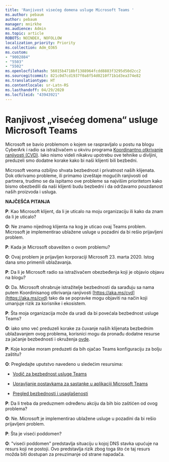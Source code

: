 ```yaml
---
title: 'Ranjivost visećeg domena usluge Microsoft Teams '
ms.author: pebaum
author: pebaum
manager: mnirkhe
ms.audience: Admin
ms.topic: article
ROBOTS: NOINDEX, NOFOLLOW
localization_priority: Priority
ms.collection: Adm_O365
ms.custom:
- "9002884"
- "5503"
- "5502"
ms.openlocfilehash: 56015b4718bf1388964fcdd8883f3295d50d2cc2
ms.sourcegitcommit: 821c0d7cd1937f0a8f54d0210f71b1d3ea374e82
ms.translationtype: HT
ms.contentlocale: sr-Latn-RS
ms.lasthandoff: 04/29/2020
ms.locfileid: "43943921"
---
```

# <a name="microsoft-teams-dangling-domain-vulnerability"></a>Ranjivost „visećeg domena“ usluge Microsoft Teams 

Microsoft se bavio problemom o kojem se raspravljalo u postu na blogu CyberArk i radio sa istraživačem u okviru programa [Koordinantno otkrivanje ranjivosti (CVD)](https://aka.ms/cvd). Iako nismo videli nikakvu upotrebu ove tehnike u divljini, preduzeli smo dodatne korake kako bi naši klijenti bili bezbedni.

Microsoft veoma ozbiljno shvata bezbednost i privatnost naših klijenata. Dok otkrivamo probleme, ili primamo izveštaje mogućih ranjivosti od partnera, trudimo se da ispitamo ove probleme sa najvišim prioritetom kako bismo obezbedili da naši klijenti budu bezbedni i da održavamo pouzdanost naših proizvoda i usluga.

**NAJČEŠĆA PITANJA**

**P**: Kao Microsoft klijent, da li je uticalo na moju organizaciju ili kako da znam da li je uticalo?

**O**: Ne znamo nijednog klijenta na kog je uticao ovaj Teams problem. Microsoft je implementirao ublažene usluge u pozadini da bi rešio prijavljeni problem.

**P**: Kada je Microsoft obavešten o ovom problemu?

**O**: Ovaj problem je prijavljen korporaciji Microsoft 23. marta 2020. Istog dana smo primenili ublažavanja.

**P**: Da li je Microsoft radio sa istraživačem obezbeđenja koji je objavio objavu na blogu?

**O**: Da. Microsoft ohrabruje istražitelje bezbednosti da sarađuju sa nama putem Koordinisanog otkrivanja ranjivosti [https://aka.ms/cvd](https://aka.ms/cvd) tako da se popravke mogu objaviti na način koji umanjuje rizik za korisnike i ekosistem.  

**P**: Šta moja organizacija može da uradi da bi povećala bezbednost usluge Teams?  

**O**: iako smo već preduzeli korake za čuvanje naših klijenata bezbednim ublažavanjem ovog problema, korisnici mogu da pronađu dodatne resurse za jačanje bezbednosti i okruženja [ovde](https://www.microsoft.com/microsoft-365/blog/2020/04/06/it-professionals-privacy-security-microsoft-teams/).  

**P**: Koje korake moram preduzeti da bih ojačao Teams konfiguraciju za bolju zaštitu?

**O**: Pregledajte uputstvo navedeno u sledećim resursima: 

- [Vodič za bezbednost usluge Teams](https://docs.microsoft.com/microsoftteams/teams-security-guide)

- [Upravljanje postavkama za sastanke u aplikaciji Microsoft Teams](https://docs.microsoft.com/microsoftteams/meeting-settings-in-teams)

- [Pregled bezbednosti i usaglašenosti](https://docs.microsoft.com/microsoftteams/security-compliance-overview)

**P**: Da li treba da preduzmem određenu akciju da bih bio zaštićen od ovog problema?

**O**: Ne. Microsoft je implementirao ublažene usluge u pozadini da bi rešio prijavljeni problem.

**P**: Šta je viseći poddomen?

**O**: "viseći poddomen" predstavlja situaciju u kojoj DNS stavka upućuje na resurs koji ne postoji.  Ovo predstavlja rizik zbog toga što će taj resurs možda biti dostupan za preuzimanje od strane napadača.
